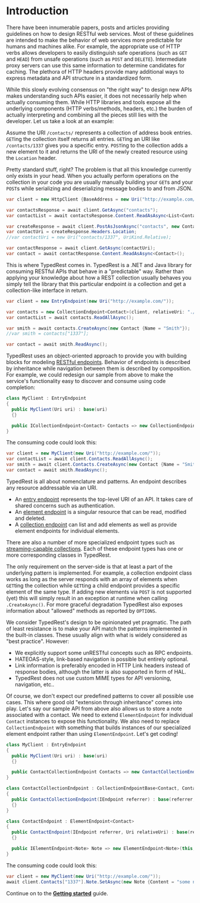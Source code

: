 # Introduction

There have been innumerable papers, posts and articles providing guidelines on how to design RESTful web services. Most of these guidelines are intended to make the behavior of web services more predictable for humans and machines alike. For example, the appropriate use of HTTP verbs allows developers to easily distinguish safe operations (such as `GET` and `HEAD`) from unsafe operations (such as `POST` and `DELETE`). Intermediate proxy servers can use this same information to determine candidates for caching. The plethora of HTTP headers provide many additional ways to express metadata and API structure in a standardized form.

While this slowly evolving consensus on "the right way" to design new APIs makes understanding such APIs easier, it does not necessarily help when actually consuming them. While HTTP libraries and tools expose all the underlying components (HTTP verbs/methods, headers, etc.) the burden of actually interpreting and combining all the pieces still lies with the developer. Let us take a look at an example:

Assume the URI `/contacts/` represents a collection of address book entries. `GET`ing the collection itself returns all entries. `GET`ing an URI like `/contacts/1337` gives you a specific entry. `POST`ing to the collection adds a new element to it and returns the URI of the newly created resource using the `Location` header.

Pretty standard stuff, right? The problem is that all this knowledge currently only exists in your head. When you actually perform operations on the collection in your code you are usually manually building your `GET`s and your `POST`s while serializing and deserializing message bodies to and from JSON.

```csharp
var client = new HttpClient {BaseAddress = new Uri("http://example.com/")};

var contactsResponse = await client.GetAsync("contacts");
var contactList = await contactsResponse.Content.ReadAsAsync<List<Contact>>();

var createResponse = await client.PostAsJsonAsync("contacts", new Contact {Name = "Smith"});
var contactUri = createResponse.Headers.Location;
//var contactUri = new Uri("contacts/1337", UriKind.Relative);

var contactResponse = await client.GetAsync(contactUri);
var contact = await contactResponse.Content.ReadAsAsync<Contact>();
```

This is where TypedRest comes in. TypedRest is a .NET and Java library for consuming RESTful APIs that behave in a "predictable" way. Rather than applying your knowledge about how a REST collection usually behaves you simply tell the library that this particular endpoint *is* a collection and get a collection-like interface in return.

```csharp
var client = new EntryEndpoint(new Uri("http://example.com/"));

var contacts = new CollectionEndpoint<Contact>(client, relativeUri: "./contacts");
var contactList = await contacts.ReadAllAsync();

var smith = await contacts.CreateAsync(new Contact {Name = "Smith"});
//var smith = contacts["1337"];

var contact = await smith.ReadAsync();
```

TypedRest uses an object-oriented approach to provide you with building blocks for modeling [RESTful endpoints](endpoints/index.md). Behavior of endpoints is described by inheritance while navigation between them is described by composition. For example, we could redesign our sample from above to make the service's functionality easy to discover and consume using code completion:

```csharp
class MyClient : EntryEndpoint
{
  public MyClient(Uri uri) : base(uri)
  {}

  public ICollectionEndpoint<Contact> Contacts => new CollectionEndpoint<Contact>(this, relativeUri: "./contacts");
}
```

The consuming code could look this:

```csharp
var client = new MyClient(new Uri("http://example.com/"));
var contactList = await client.Contacts.ReadAllAsync();
var smith = await client.Contacts.CreateAsync(new Contact {Name = "Smith"});
var contact = await smith.ReadAsync();
```

TypedRest is all about nomenclature and patterns. An endpoint describes any resource addressable via an URI.

- An [entry endpoint](endpoints/entry.md) represents the top-level URI of an API. It takes care of shared concerns such as authentication.
- An [element endpoint](endpoints/generic/element.md) is a singular resource that can be read, modified and deleted.
- A [collection endpoint](endpoints/generic/collection.md) can list and add elements as well as provide element endpoints for individual elements.

There are also a number of more specialized endpoint types such as [streaming-capable collections](endpoints/reactive/streaming-collection.md). Each of these endpoint types has one or more corresponding classes in TypedRest. 

The only requirement on the server-side is that at least a part of the underlying pattern is implemented. For example, a collection endpoint class works as long as the server responds with an array of elements when `GET`ting the collection while `GET`ting a child endpoint provides a specific element of the same type. If adding new elements via `POST` is not supported (yet) this will simply result in an exception at runtime when calling `.CreateAsync()`. For more graceful degradation TypedRest also exposes information about "allowed" methods as reported by `OPTIONS`.

We consider TypedRest's design to be opinionated yet pragmatic. The path of least resistance is to make your API match the patterns implemented in the built-in classes. These usually align with what is widely considered as "best practice". However:

- We explicitly support some unRESTful concepts such as RPC endpoints.
- HATEOAS-style, link-based navigation is possible but entirely optional.
- Link information is preferably encoded in HTTP Link headers instead of response bodies, although the latter is also supported in form of HAL.
- TypedRest does not use custom MIME types for API versioning, navigation, etc..

Of course, we don't expect our predefined patterns to cover all possible use cases. This where good old "extension through inheritance" comes into play. Let's say our sample API from above also allows us to store a note associated with a contact. We need to extend `ElementEndpoint` for individual `Contact` instances to expose this functionality. We also need to replace `CollectionEndpoint` with something that builds instances of our specialized element endpoint rather than using `ElementEndpoint`. Let's get coding!

```csharp
class MyClient : EntryEndpoint
{
  public MyClient(Uri uri) : base(uri)
  {}

  public ContactCollectionEndpoint Contacts => new ContactCollectionEndpoint(this);
}

class ContactCollectionEndpoint : CollectionEndpointBase<Contact, ContactEndpoint>
{
  public ContactCollectionEndpoint(IEndpoint referrer) : base(referrer, relativeUri: "./contacts")
  {}
}

class ContactEndpoint : ElementEndpoint<Contact>
{
  public ContactEndpoint(IEndpoint referrer, Uri relativeUri) : base(referrer, relativeUri)
  {}

  public IElementEndpoint<Note> Note => new ElementEndpoint<Note>(this, relativeUri: "./note");
}
```

The consuming code could look this:

```csharp
var client = new MyClient(new Uri("http://example.com/"));
await client.Contacts["1337"].Note.SetAsync(new Note {Content = "some note"});
```

Continue on to the **[Getting started](getting-started/index.md)** guide.
